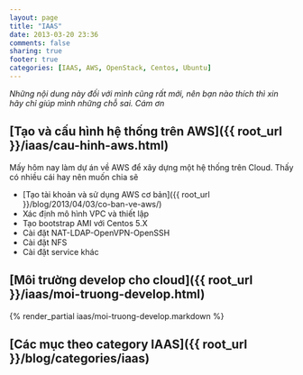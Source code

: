 ```yaml
---
layout: page
title: "IAAS"
date: 2013-03-20 23:36
comments: false
sharing: true
footer: true
categories: [IAAS, AWS, OpenStack, Centos, Ubuntu]
---
```


*Những nội dung này đối với mình cũng rất mới, nên bạn nào thích thì xin hãy chỉ giúp mình những chỗ sai. Cám ơn*

## [Tạo và cấu hình hệ thống trên AWS]({{ root_url }}/iaas/cau-hinh-aws.html)

Mấy hôm nay làm dự án về AWS để xây dựng một hệ thống trên Cloud. Thấy có nhiều cái hay nên muốn chia sẽ

- [Tạo tài khoản và sử dụng AWS cơ bản]({{ root_url }}/blog/2013/04/03/co-ban-ve-aws/)
- Xác định mô hình VPC và thiết lập
- Tạo bootstrap AMI với Centos 5.X
- Cài đặt NAT-LDAP-OpenVPN-OpenSSH
- Cài đặt NFS
- Cài đặt service khác

## [Môi trường develop cho cloud]({{ root_url }}/iaas/moi-truong-develop.html)

{% render_partial iaas/moi-truong-develop.markdown %}

## [Các mục theo category IAAS]({{ root_url }}/blog/categories/iaas)